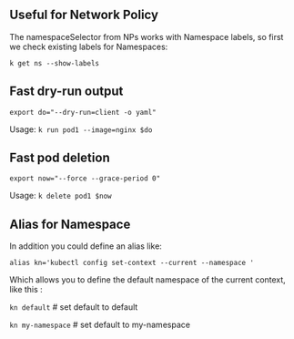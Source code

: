 

## Useful for Network Policy
The namespaceSelector from NPs works with Namespace labels, so first we check existing labels for Namespaces:

`k get ns --show-labels`

## Fast dry-run output
`export do="--dry-run=client -o yaml"`

Usage: `k run pod1 --image=nginx $do`

## Fast pod deletion
`export now="--force --grace-period 0"`

Usage: `k delete pod1 $now`

## Alias for Namespace
In addition you could define an alias like:

`alias kn='kubectl config set-context --current --namespace '`

Which allows you to define the default namespace of the current context, like this : 

`kn default`        # set default to default

`kn my-namespace`   # set default to my-namespace



